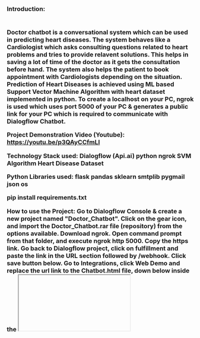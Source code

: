 <h3>Introduction:<h3> <br>
Doctor chatbot is a conversational system which can be used in predicting heart diseases. The system behaves like a Cardiologist which asks consulting questions related to heart problems and tries to provide relavent solutions. This helps in saving a lot of time of the doctor as it gets the consultation before hand. The system also helps the patient to book appointment with Cardiologists depending on the situation.
Prediction of Heart Diseases is achieved using ML based Support Vector Machine Algorithm with heart dataset implemented in python. To create a localhost on your PC, ngrok is used which uses port 5000 of your PC & generates a public link for your PC which is required to communicate with Dialogflow Chatbot. 

Project Demonstration Video (Youtube):
https://youtu.be/p3QAyCCfmLI

Technology Stack used:
Dialogflow (Api.ai)
python
ngrok
SVM Algorithm
Heart Disease Dataset

Python Libraries used:
flask
pandas
sklearn
smtplib
pygmail
json
os

pip install requirements.txt

How to use the Project:
Go to Dialogflow Console & create a new project named "Doctor_Chatbot". Click on the gear icon, and import the Doctor_Chatbot.rar file (repository) from the options available. 
Download ngrok. Open command prompt from that folder, and execute ngrok http 5000. Copy the https link. Go back to Dialogflow project, click on fulfillment and paste the link in the URL section followed by /webhook. Click save button below.
Go to Integrations, click Web Demo and replace the url link to the Chatbot.html file, down below inside the <iframe> where the url is present.
Next, run connection.py file (repository)
Open a browser, and enter localhost:5000 to execute the interface.
Watch the Project video to check its working.
